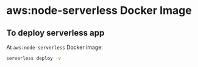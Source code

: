 
# aws:node-serverless Docker Image

## To deploy serverless app

At `aws:node-serverless` Docker image:

```sh
serverless deploy -v
```
